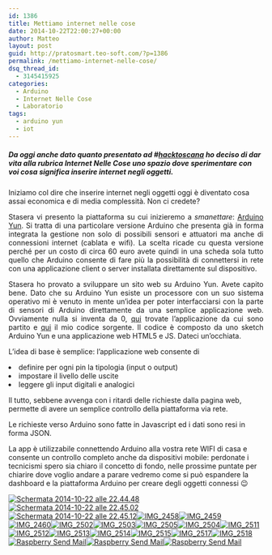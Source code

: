 ```yaml
---
id: 1386
title: Mettiamo internet nelle cose
date: 2014-10-22T22:00:27+00:00
author: Matteo
layout: post
guid: http://pratosmart.teo-soft.com/?p=1386
permalink: /mettiamo-internet-nelle-cose/
dsq_thread_id:
  - 3145415925
categories:
  - Arduino
  - Internet Nelle Cose
  - Laboratorio
tags:
  - arduino yun
  - iot
---
```

##### Da oggi anche dato quanto presentato ad #<a title="#HACKTOSCANA : ha vinto la LEGO ;-)" href="http://pratosmart.teo-soft.com/hacktoscana-ha-vinto-la-lego/" target="_blank">hacktoscana</a> ho deciso di dar vita alla rubrica **Internet Nelle Cose** uno spazio dove sperimentare con voi cosa significa inserire internet negli oggetti.

Iniziamo col dire che inserire internet negli oggetti oggi è diventato cosa assai economica e di media complessità. Non ci credete?

<p style="text-align: justify;">
  Stasera vi presento la piattaforma su cui inizieremo a <em>smanettare</em>: <a href="http://arduino.cc/en/Main/ArduinoBoardYun?from=Products.ArduinoYUN" target="_blank">Arduino Yun</a>. Si tratta di una particolare versione Arduino che presenta già in forma integrata la gestione non solo di possibili sensori e attuatori ma anche di connessioni internet (cablata e wifi). La scelta ricade cu questa versione perché per un costo di circa 60 euro avete quindi in una scheda sola tutto quello che Arduino consente di fare più la possibilità di connettersi in rete con una applicazione client o server installata direttamente sul dispositivo.
</p>

<p style="text-align: justify;">
  Stasera ho provato a sviluppare un sito web su Arduino Yun. Avete capito bene. Dato che su Arduino Yun esiste un processore con un suo sistema operativo mi è venuto in mente un&#8217;idea per poter interfacciarsi con la parte di sensori di Arduino direttamente da una semplice applicazione web. Ovviamente nulla si inventa da 0, <a href="http://grallator.wordpress.com/2014/01/13/json-and-the-arduino-yun/" target="_blank">qui</a> trovate l&#8217;applicazione da cui sono partito e <a href="https://github.com/TeoSoft80/Yun-and-Json-Data" target="_blank">qui</a> il mio codice sorgente. Il codice è composto da uno sketch Arduino Yun e una applicazione web HTML5 e JS. Dateci un&#8217;occhiata.
</p>

<p style="text-align: justify;">
  L&#8217;idea di base è semplice: l&#8217;applicazione web consente di
</p>

<li style="text-align: justify;">
  definire per ogni pin la tipologia (input o output)
</li>
<li style="text-align: justify;">
  impostare il livello delle uscite
</li>
<li style="text-align: justify;">
  leggere gli input digitali e analogici
</li>

Il tutto, sebbene avvenga con i ritardi delle richieste dalla pagina web, permette di avere un semplice controllo della piattaforma via rete.

Le richieste verso Arduino sono fatte in Javascript ed i dati sono resi in forma JSON.

La app è utilizzabile connettendo Arduino alla vostra rete WIFI di casa e consente un controllo completo anche da dispositivi mobile: perdonate i tecnicismi spero sia chiaro il concetto di fondo, nelle prossime puntate per chiarire dove voglio andare a parare vedremo come si può espandere la dashboard e la piattaforma Arduino per creare degli oggetti connessi 😉

<!-- Flickr Photostream by Miro Mannino -->

<div id="flickrGal9" class="justified-gallery" >
  <a href="https://www.flickr.com/photos/125814874@N05/15579629936/in/set-72157646588168074/lightbox" target="_blank" title="Schermata 2014-10-22 alle 22.44.48"><img alt="Schermata 2014-10-22 alle 22.44.48" src="https://farm6.static.flickr.com/5612/15579629936_4e73d89c3a_m.jpg" data-safe-src="https://farm6.static.flickr.com/5612/15579629936_4e73d89c3a_m.jpg" /></a><a href="https://www.flickr.com/photos/125814874@N05/15603303855/in/set-72157646588168074/lightbox" target="_blank" title="Schermata 2014-10-22 alle 22.45.02"><img alt="Schermata 2014-10-22 alle 22.45.02" src="https://farm6.static.flickr.com/5600/15603303855_3fef3cb4ff_m.jpg" data-safe-src="https://farm6.static.flickr.com/5600/15603303855_3fef3cb4ff_m.jpg" /></a><a href="https://www.flickr.com/photos/125814874@N05/15604139372/in/set-72157646588168074/lightbox" target="_blank" title="Schermata 2014-10-22 alle 22.45.12"><img alt="Schermata 2014-10-22 alle 22.45.12" src="https://farm4.static.flickr.com/3946/15604139372_72ffb34413_m.jpg" data-safe-src="https://farm4.static.flickr.com/3946/15604139372_72ffb34413_m.jpg" /></a><a href="https://www.flickr.com/photos/125814874@N05/14983208043/in/set-72157646588168074/lightbox" target="_blank" title="IMG_2458"><img alt="IMG_2458" src="https://farm4.static.flickr.com/3935/14983208043_02022d4e12_m.jpg" data-safe-src="https://farm4.static.flickr.com/3935/14983208043_02022d4e12_m.jpg" /></a><a href="https://www.flickr.com/photos/125814874@N05/15603352995/in/set-72157646588168074/lightbox" target="_blank" title="IMG_2459"><img alt="IMG_2459" src="https://farm4.static.flickr.com/3949/15603352995_cac2b575bf_m.jpg" data-safe-src="https://farm4.static.flickr.com/3949/15603352995_cac2b575bf_m.jpg" /></a><a href="https://www.flickr.com/photos/125814874@N05/15600689361/in/set-72157646588168074/lightbox" target="_blank" title="IMG_2460"><img alt="IMG_2460" src="https://farm6.static.flickr.com/5600/15600689361_b599dfba0a_m.jpg" data-safe-src="https://farm6.static.flickr.com/5600/15600689361_b599dfba0a_m.jpg" /></a><a href="https://www.flickr.com/photos/125814874@N05/15720806012/in/set-72157646588168074/lightbox" target="_blank" title="IMG_2502"><img alt="IMG_2502" src="https://farm6.static.flickr.com/5616/15720806012_c9bb74d19e_m.jpg" data-safe-src="https://farm6.static.flickr.com/5616/15720806012_c9bb74d19e_m.jpg" /></a><a href="https://www.flickr.com/photos/125814874@N05/15534421040/in/set-72157646588168074/lightbox" target="_blank" title="IMG_2503"><img alt="IMG_2503" src="https://farm6.static.flickr.com/5597/15534421040_99d6477e17_m.jpg" data-safe-src="https://farm6.static.flickr.com/5597/15534421040_99d6477e17_m.jpg" /></a><a href="https://www.flickr.com/photos/125814874@N05/15720819782/in/set-72157646588168074/lightbox" target="_blank" title="IMG_2505"><img alt="IMG_2505" src="https://farm6.static.flickr.com/5604/15720819782_7bebe2192d_m.jpg" data-safe-src="https://farm6.static.flickr.com/5604/15720819782_7bebe2192d_m.jpg" /></a><a href="https://www.flickr.com/photos/125814874@N05/15099877873/in/set-72157646588168074/lightbox" target="_blank" title="IMG_2504"><img alt="IMG_2504" src="https://farm4.static.flickr.com/3955/15099877873_b2fb04e46c_m.jpg" data-safe-src="https://farm4.static.flickr.com/3955/15099877873_b2fb04e46c_m.jpg" /></a><a href="https://www.flickr.com/photos/125814874@N05/15099323254/in/set-72157646588168074/lightbox" target="_blank" title="IMG_2511"><img alt="IMG_2511" src="https://farm8.static.flickr.com/7529/15099323254_1a49048837_m.jpg" data-safe-src="https://farm8.static.flickr.com/7529/15099323254_1a49048837_m.jpg" /></a><a href="https://www.flickr.com/photos/125814874@N05/15719274115/in/set-72157646588168074/lightbox" target="_blank" title="IMG_2512"><img alt="IMG_2512" src="https://farm6.static.flickr.com/5603/15719274115_af5aaf4267_m.jpg" data-safe-src="https://farm6.static.flickr.com/5603/15719274115_af5aaf4267_m.jpg" /></a><a href="https://www.flickr.com/photos/125814874@N05/15533392009/in/set-72157646588168074/lightbox" target="_blank" title="IMG_2513"><img alt="IMG_2513" src="https://farm8.static.flickr.com/7474/15533392009_ce6d079bdd_m.jpg" data-safe-src="https://farm8.static.flickr.com/7474/15533392009_ce6d079bdd_m.jpg" /></a><a href="https://www.flickr.com/photos/125814874@N05/15534416540/in/set-72157646588168074/lightbox" target="_blank" title="IMG_2514"><img alt="IMG_2514" src="https://farm4.static.flickr.com/3956/15534416540_78e7af851d_m.jpg" data-safe-src="https://farm4.static.flickr.com/3956/15534416540_78e7af851d_m.jpg" /></a><a href="https://www.flickr.com/photos/125814874@N05/15534062957/in/set-72157646588168074/lightbox" target="_blank" title="IMG_2515"><img alt="IMG_2515" src="https://farm4.static.flickr.com/3939/15534062957_678bcf5a1a_m.jpg" data-safe-src="https://farm4.static.flickr.com/3939/15534062957_678bcf5a1a_m.jpg" /></a><a href="https://www.flickr.com/photos/125814874@N05/15099885193/in/set-72157646588168074/lightbox" target="_blank" title="IMG_2517"><img alt="IMG_2517" src="https://farm8.static.flickr.com/7537/15099885193_5e2537e86d_m.jpg" data-safe-src="https://farm8.static.flickr.com/7537/15099885193_5e2537e86d_m.jpg" /></a><a href="https://www.flickr.com/photos/125814874@N05/15533370079/in/set-72157646588168074/lightbox" target="_blank" title="IMG_2518"><img alt="IMG_2518" src="https://farm6.static.flickr.com/5600/15533370079_b0e2b3ca06_m.jpg" data-safe-src="https://farm6.static.flickr.com/5600/15533370079_b0e2b3ca06_m.jpg" /></a><a href="https://www.flickr.com/photos/125814874@N05/15549320348/in/set-72157646588168074/lightbox" target="_blank" title="Raspberry Send Mail"><img alt="Raspberry Send Mail" src="https://farm6.static.flickr.com/5605/15549320348_f284f85b34_m.jpg" data-safe-src="https://farm6.static.flickr.com/5605/15549320348_f284f85b34_m.jpg" /></a><a href="https://www.flickr.com/photos/125814874@N05/15549320808/in/set-72157646588168074/lightbox" target="_blank" title="Raspberry Send Mail"><img alt="Raspberry Send Mail" src="https://farm6.static.flickr.com/5600/15549320808_a3e6887c17_m.jpg" data-safe-src="https://farm6.static.flickr.com/5600/15549320808_a3e6887c17_m.jpg" /></a><a href="https://www.flickr.com/photos/125814874@N05/15734770435/in/set-72157646588168074/lightbox" target="_blank" title="Raspberry Send Mail"><img alt="Raspberry Send Mail" src="https://farm6.static.flickr.com/5608/15734770435_274fa8bab7_m.jpg" data-safe-src="https://farm6.static.flickr.com/5608/15734770435_274fa8bab7_m.jpg" /></a>
</div>

&nbsp;